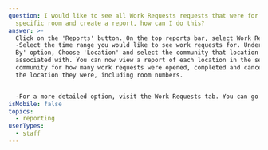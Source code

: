 ```yaml
---
question: I would like to see all Work Requests requests that were for a
  specific room and create a report, how can I do this?
answer: >-
  Click on the 'Reports' button. On the top reports bar, select Work Requests.
  -Select the time range you would like to see work requests for. Under 'Group
  By' option, Choose 'Location' and select the community that location is
  associated with. You can now view a report of each location in the selected
  community for how many work requests were opened, completed and cancelled with
  the location they were, including room numbers.         


  -For a more detailed option, visit the Work Requests tab. You can go to the Closed section, utilize your filters to show the room numbers and export that information into an excel file or PDF with a customized timeframe.
isMobile: false
topics:
  - reporting
userTypes:
  - staff
---
```


